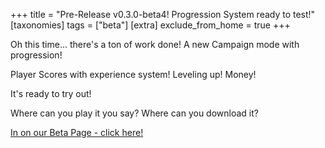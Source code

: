 +++
title = "Pre-Release v0.3.0-beta4! Progression System ready to test!"
[taxonomies]
tags = ["beta"]
[extra]
exclude_from_home = true
+++

Oh this time... there's a ton of work done! A new Campaign mode with progression!

Player Scores with experience system! Leveling up! Money!

It's ready to try out!

<!--more-->


Where can you play it you say? Where can you download it?

[In on our Beta Page - click here!](/beta)




